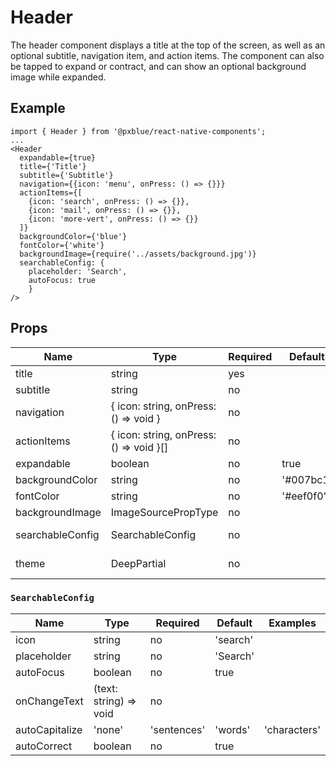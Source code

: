 # Header

The header component displays a title at the top of the screen, as well as an optional subtitle, navigation item, and action items. The component can also be tapped to expand or contract, and can show an optional background image while expanded.

## Example
```
import { Header } from '@pxblue/react-native-components';
...
<Header
  expandable={true}
  title={'Title'}
  subtitle={'Subtitle'}
  navigation={{icon: 'menu', onPress: () => {}}}
  actionItems={[
    {icon: 'search', onPress: () => {}},
    {icon: 'mail', onPress: () => {}},
    {icon: 'more-vert', onPress: () => {}}
  ]}
  backgroundColor={'blue'}
  fontColor={'white'}
  backgroundImage={require('../assets/background.jpg')}
  searchableConfig: {
    placeholder: 'Search',
    autoFocus: true
    }
/>
```

## Props

| Name             | Type                                    | Required | Default   | Examples                                             |
|------------------|-----------------------------------------|----------|-----------|------------------------------------------------------|
| title            | string                                  | yes      |           |                                                      |
| subtitle         | string                                  | no       |           |                                                      |
| navigation       | { icon: string, onPress: () => void }   | no       |           | { icon: 'menu', onPress: openMenu() }                |
| actionItems      | { icon: string, onPress: () => void }[] | no       |           | [{ icon: 'more-vert', onPress: openOptions() }]      |
| expandable       | boolean                                 | no       | true      |                                                      |
| backgroundColor  | string                                  | no       | '#007bc1' | 'green', '#6e29e8'                                   |
| fontColor        | string                                  | no       | '#eef0f0' | 'green', '#6e29e8'                                   |
| backgroundImage  | ImageSourcePropType                     | no       |           | require('../assets/background.jpg')                  |
| searchableConfig | SearchableConfig                        | no       |           | { placeholder: 'Search', autoFocus: true }           |
| theme            | DeepPartial<Theme>                      | no       |           | { colors: { primary: 'green', onPrimary: 'white' } } |

### `SearchableConfig`

| Name           | Type                                          | Required | Default     | Examples |
|----------------|-----------------------------------------------|----------|-------------|----------|
| icon           | string                                        | no       | 'search'    |          |
| placeholder    | string                                        | no       | 'Search'    |          |
| autoFocus      | boolean                                       | no       | true        |          |
| onChangeText   | (text: string) => void                        | no       |             |          |
| autoCapitalize | 'none' | 'sentences' | 'words' | 'characters' | no       | 'sentences' |          |
| autoCorrect    | boolean                                       | no       | true        |          |
